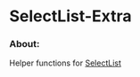 # SelectList-Extra


### About:
Helper functions for [SelectList](http://package.elm-lang.org/packages/rtfeldman/selectlist/latest/SelectList)
